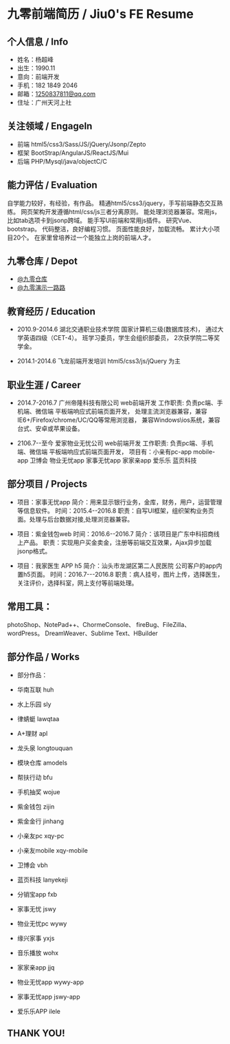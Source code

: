 # 九零前端简历 / Jiu0's FE Resume




## 个人信息 / Info


* 姓名：杨超峰
* 出生：1990.11
* 意向：前端开发
* 手机：182 1849 2046
* 邮箱：1250837811@qq.com
* 住址：广州天河上社



## 关注领域 / EngageIn
* 前端 html5/css3/Sass/JS/jQuery/Jsonp/Zepto
* 框架 BootStrap/AngularJS/ReactJS/Mui
* 后端 PHP/Mysql/java/objectC/C



## 能力评估 / Evaluation
自学能力较好，有经验，有作品。
精通html5/css3/jquery，手写前端静态交互熟练。
网页架构开发遵循html/css/js三者分离原则。
能处理浏览器兼容。常用js，比如tab选项卡到jsonp跨域。
能手写UI前端和常用js插件。
研究Vue、bootstrap。
代码整洁，良好编程习惯。
页面性能良好，加载流畅。
累计大小项目20个。
在家里曾培养过一个能独立上岗的前端人才。




## 九零仓库 / Depot
* [@九零仓库](https://github.com/jiu0)
* [@九零演示一路路](http://yilulu.com)



## 教育经历 / Education

* 2010.9-2014.6 湖北交通职业技术学院
国家计算机三级(数据库技术)，
通过大学英语四级（CET-4）。
班学习委员，学生会组织部委员， 
2次获学院二等奖学金。
 
* 2014.1-2014.6 飞龙前端开发培训
html5/css3/js/jQuery 为主

## 职业生涯 / Career

* 2014.7-2016.7 广州帝隆科技有限公司  web前端开发
工作职责: 负责pc端、手机端、微信端 平板端响应式前端页面开发，
处理主流浏览器兼容，兼容IE6+/Firefox/chrome/UC/QQ等常用浏览器，
兼容Windows\ios系统，兼容台式、安卓或苹果设备。

* 2106.7--至今  爱家物业无忧公司   web前端开发
工作职责: 负责pc端、手机端、微信端 平板端响应式前端页面开发，
项目有：小亲有pc-app  mobile-app 卫博会  物业无忧app 
家事无忧app 家家亲app  爱乐乐 蓝页科技


## 部分项目 / Projects

* 项目：家事无忧app
简介：用来显示银行业务，金库，财务，用户，运营管理等信息软件。
时间：2015.4--2016.8
职责：自写UI框架，组织架构业务页面。处理与后台数据对接,处理浏览器兼容。

* 项目：紫金钱包web
时间：2016.6--2016.7
简介：该项目是广东中科招商线上产品。
职责：实现用户买金卖金，注册等前端交互效果，Ajax异步加载jsonp格式。

* 项目：我家医生 APP h5
简介：汕头市龙湖区第二人民医院 公司客户的app内置h5页面。
时间：2016.7---2016.8
职责：病人挂号，图片上传，选择医生，关注评价，选择科室，网上支付等前端处理。




## 常用工具：
photoShop、NotePad++、ChormeConsole、
fireBug、FileZilla、wordPress。
DreamWeaver、Sublime Text、HBuilder





## 部分作品 / Works

* 部分作品：
* 华南互联   huh
* 水上乐园   sly 
* 律蜻蜓     lawqtaa
* A+理财     apl
* 龙头泉     longtouquan

* 模块仓库   amodels
* 帮扶行动   bfu
* 手机抽奖   wojue

* 紫金钱包   zijin
* 紫金金行   jinhang

* 小亲友pc     xqy-pc
* 小亲友mobile xqy-mobile
* 卫博会       vbh
* 蓝页科技     lanyekeji

* 分销宝app    fxb
* 家事无忧     jswy
* 物业无忧pc   wywy
* 缘兴家事     yxjs
* 音乐播放     wohx
* 家家亲app    jjq

* 物业无忧app  wywy-app
* 家事无忧app  jswy-app
* 爱乐乐APP       ilele

## THANK YOU!


















